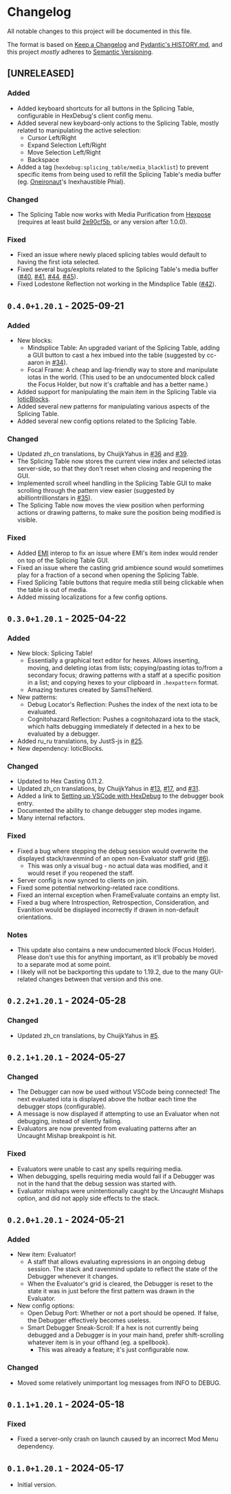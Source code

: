 # Changelog

All notable changes to this project will be documented in this file.

The format is based on [Keep a Changelog](https://keepachangelog.com/en/1.1.0/) and [Pydantic's HISTORY.md](https://github.com/pydantic/pydantic/blob/main/HISTORY.md), and this project *mostly* adheres to [Semantic Versioning](https://semver.org/spec/v2.0.0.html).

## [UNRELEASED]

### Added

- Added keyboard shortcuts for all buttons in the Splicing Table, configurable in HexDebug's client config menu.
- Added several new keyboard-only actions to the Splicing Table, mostly related to manipulating the active selection:
  - Cursor Left/Right
  - Expand Selection Left/Right
  - Move Selection Left/Right
  - Backspace
- Added a tag (`hexdebug:splicing_table/media_blacklist`) to prevent specific items from being used to refill the Splicing Table's media buffer (eg. [Oneironaut](https://oneironaut.hexxy.media)'s Inexhaustible Phial).  

### Changed

- The Splicing Table now works with Media Purification from [Hexpose](https://miyucomics.github.io/hexpose) (requires at least build [2e90cf5b](https://github.com/miyucomics/hexpose/commit/2e90cf5babb7677a26ca211bd66ac2777e5518cd), or any version after 1.0.0).

### Fixed

- Fixed an issue where newly placed splicing tables would default to having the first iota selected.
- Fixed several bugs/exploits related to the Splicing Table's media buffer ([#40](https://github.com/object-Object/HexDebug/pull/40), [#41](https://github.com/object-Object/HexDebug/pull/41), [#44](https://github.com/object-Object/HexDebug/pull/44), [#45](https://github.com/object-Object/HexDebug/pull/45)).
- Fixed Lodestone Reflection not working in the Mindsplice Table ([#42](https://github.com/object-Object/HexDebug/pull/42)).

## `0.4.0+1.20.1` - 2025-09-21

### Added

- New blocks:
  - Mindsplice Table: An upgraded variant of the Splicing Table, adding a GUI button to cast a hex imbued into the table (suggested by cc-aaron in [#34](https://github.com/object-Object/HexDebug/pull/34)).
  - Focal Frame: A cheap and lag-friendly way to store and manipulate iotas in the world. (This used to be an undocumented block called the Focus Holder, but now it's craftable and has a better name.)
- Added support for manipulating the main item in the Splicing Table via [IoticBlocks](https://ioticblocks.hexxy.media).
- Added several new patterns for manipulating various aspects of the Splicing Table.
- Added several new config options related to the Splicing Table.

### Changed

- Updated zh_cn translations, by ChuijkYahus in [#36](https://github.com/object-Object/HexDebug/pull/36) and [#39](https://github.com/object-Object/HexDebug/pull/39).
- The Splicing Table now stores the current view index and selected iotas server-side, so that they don't reset when closing and reopening the GUI.
- Implemented scroll wheel handling in the Splicing Table GUI to make scrolling through the pattern view easier (suggested by abilliontrillionstars in [#35](https://github.com/object-Object/HexDebug/pull/35)).
- The Splicing Table now moves the view position when performing actions or drawing patterns, to make sure the position being modified is visible.

### Fixed

- Added [EMI](https://modrinth.com/mod/emi) interop to fix an issue where EMI's item index would render on top of the Splicing Table GUI.
- Fixed an issue where the casting grid ambience sound would sometimes play for a fraction of a second when opening the Splicing Table.
- Fixed Splicing Table buttons that require media still being clickable when the table is out of media.
- Added missing localizations for a few config options.

## `0.3.0+1.20.1` - 2025-04-22

### Added

- New block: Splicing Table!
  - Essentially a graphical text editor for hexes. Allows inserting, moving, and deleting iotas from lists; copying/pasting iotas to/from a secondary focus; drawing patterns with a staff at a specific position in a list; and copying hexes to your clipboard in `.hexpattern` format. 
  - Amazing textures created by SamsTheNerd.
- New patterns:
  - Debug Locator's Reflection: Pushes the index of the next iota to be evaluated.
  - Cognitohazard Reflection: Pushes a cognitohazard iota to the stack, which halts debugging immediately if detected in a hex to be evaluated by a debugger.
- Added ru_ru translations, by JustS-js in [#25](https://github.com/object-Object/HexDebug/pull/25).
- New dependency: IoticBlocks.

### Changed

- Updated to Hex Casting 0.11.2.
- Updated zh_cn translations, by ChuijkYahus in [#13](https://github.com/object-Object/HexDebug/pull/13), [#17](https://github.com/object-Object/HexDebug/pull/17), and [#31](https://github.com/object-Object/HexDebug/pull/31).
- Added a link to [Setting up VSCode with HexDebug](https://github.com/object-Object/HexDebug/wiki/Setting-up-VSCode-with-HexDebug) to the debugger book entry.
- Documented the ability to change debugger step modes ingame.
- Many internal refactors.

### Fixed

- Fixed a bug where stepping the debug session would overwrite the displayed stack/ravenmind of an open non-Evaluator staff grid ([#6](https://github.com/object-Object/HexDebug/issues/6)).
  - This was only a visual bug - no actual data was modified, and it would reset if you reopened the staff.
- Server config is now synced to clients on join.
- Fixed some potential networking-related race conditions.
- Fixed an internal exception when FrameEvaluate contains an empty list.
- Fixed a bug where Introspection, Retrospection, Consideration, and Evanition would be displayed incorrectly if drawn in non-default orientations.

### Notes

- This update also contains a new undocumented block (Focus Holder). Please don't use this for anything important, as it'll probably be moved to a separate mod at some point.
- I likely will not be backporting this update to 1.19.2, due to the many GUI-related changes between that version and this one. 

## `0.2.2+1.20.1` - 2024-05-28

### Changed

- Updated zh_cn translations, by ChuijkYahus in [#5](https://github.com/object-Object/HexDebug/pull/5).

## `0.2.1+1.20.1` - 2024-05-27

### Changed

- The Debugger can now be used without VSCode being connected! The next evaluated iota is displayed above the hotbar each time the debugger stops (configurable).
- A message is now displayed if attempting to use an Evaluator when not debugging, instead of silently failing.
- Evaluators are now prevented from evaluating patterns after an Uncaught Mishap breakpoint is hit.

### Fixed

- Evaluators were unable to cast any spells requiring media. 
- When debugging, spells requiring media would fail if a Debugger was not in the hand that the debug session was started with.
- Evaluator mishaps were unintentionally caught by the Uncaught Mishaps option, and did not apply side effects to the stack.

## `0.2.0+1.20.1` - 2024-05-21

### Added

- New item: Evaluator!
  - A staff that allows evaluating expressions in an ongoing debug session. The stack and ravenmind update to reflect the state of the Debugger whenever it changes.
  - When the Evaluator's grid is cleared, the Debugger is reset to the state it was in just before the first pattern was drawn in the Evaluator.
- New config options:
  - Open Debug Port: Whether or not a port should be opened. If false, the Debugger effectively becomes useless.
  - Smart Debugger Sneak-Scroll: If a hex is not currently being debugged and a Debugger is in your main hand, prefer shift-scrolling whatever item is in your offhand (eg. a spellbook).
    - This was already a feature; it's just configurable now.

### Changed

- Moved some relatively unimportant log messages from INFO to DEBUG.

## `0.1.1+1.20.1` - 2024-05-18

### Fixed

- Fixed a server-only crash on launch caused by an incorrect Mod Menu dependency. 

## `0.1.0+1.20.1` - 2024-05-17

- Initial version.
